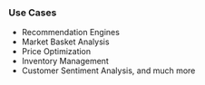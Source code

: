 ### Use Cases
* Recommendation Engines
* Market Basket Analysis
* Price Optimization
* Inventory Management
* Customer Sentiment Analysis, and much more





